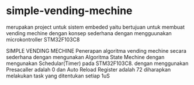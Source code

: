 # simple-vending-mechine
merupakan project untuk sistem embeded yaitu bertujuan untuk membuat vending mechine dengan konsep sederhana dengan mengguunakan microkontroller STM32F103C8

SIMPLE VENDING MECHINE
Penerapan algoritma vending mechine secara sederhana dengan mengunakan Algoritma State Mechine dengan mengunakan Schedular(Timer) pada STM32F103C8.
dengan menggunakan Presacaller adalah 0 dan Auto Reload Register adalah 72 diharapkan melakukan task yang ditentukan setiap 1uS
